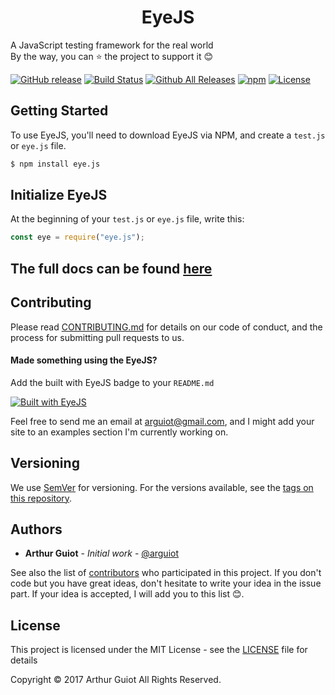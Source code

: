 <h1 align="center">EyeJS</h1>
<!-- <p align="center">
  <img src="https://rawgit.com/arguiot/EyeJS/master/docs/img/logo.svg" width="256">
<br/> -->
A JavaScript testing framework for the real world
<br/>
By the way, you can ⭐️ the project to support it 😊


[![GitHub release](https://img.shields.io/github/release/arguiot/EyeJS.svg)](https://github.com/arguiot/EyeJS/releases)
[![Build Status](https://travis-ci.org/arguiot/EyeJS.svg?branch=master)](https://travis-ci.org/arguiot/EyeJS)
[![Github All Releases](https://img.shields.io/github/downloads/arguiot/EyeJS/total.svg)](https://github.com/arguiot/EyeJS/)
[![npm](https://img.shields.io/npm/dt/display.js.svg)](https://www.npmjs.com/package/display.js)
[![License](https://img.shields.io/github/license/arguiot/EyeJS.svg)](LICENSE)

</p>

## Getting Started

To use EyeJS, you'll need to download EyeJS via NPM, and create a `test.js` or `eye.js` file.
```bash
$ npm install eye.js
```

## Initialize EyeJS

At the beginning of your `test.js` or `eye.js` file, write this:
```javascript
const eye = require("eye.js");
```

## The full docs can be found [here](https://github.com/arguiot/EyeJS/wiki)

## Contributing

Please read [CONTRIBUTING.md](./CONTRIBUTING.md) for details on our code of conduct, and the process for submitting pull requests to us.

#### Made something using the EyeJS?

Add the built with EyeJS badge to your `README.md`

[![Built with EyeJS](https://img.shields.io/badge/Built%20with-EyeJS-blue.svg)](https://img.shields.io/badge/Built%20with-EyeJS-blue.svg)


Feel free to send me an email at [arguiot@gmail.com](mailto:arguiot@gmail.com), and I might add your site to an examples section I'm currently working on.

## Versioning

We use [SemVer](http://semver.org/) for versioning. For the versions available, see the [tags on this repository](https://github.com/arguiot/EyeJS/tags).

## Authors

- **Arthur Guiot** - *Initial work* - [@arguiot](https://github.com/arguiot)

See also the list of [contributors](https://github.com/arguiot/EyeJS/contributors) who participated in this project. If you don't code but you have great ideas, don't hesitate to write your idea in the issue part. If your idea is accepted, I will add you to this list 😊.

## License

This project is licensed under the MIT License - see the [LICENSE](LICENSE) file for details

Copyright &copy; 2017 Arthur Guiot All Rights Reserved.
